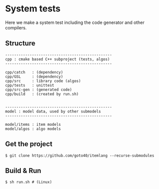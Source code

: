 # System tests

Here we make a system test including the code generator and other compilers.

## Structure

    ------------------------------------------------
    cpp : cmake based C++ subproject (tests, algos)
    ------------------------------------------------

    cpp/catch   : (dependency)
    cpp/GSL     : (dependency)
    cpp/src     : library code (algos)
    cpp/tests   : unittest
    cpp/src-gen : (generated code)
    cpp/build   : (created by run.sh)


    ------------------------------------------------
    model : model data, used by other submodels
    ------------------------------------------------

    model/items : item models
    model/algos : algo models


## Get the project

    $ git clone https://github.com/goto40/itemlang --recurse-submodules 


## Build & Run

    $ sh run.sh # (Linux)

